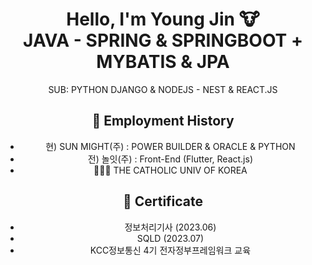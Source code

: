 
<div align='center'>
  
# Hello, I'm Young Jin 🐮 <br/> <b>JAVA - SPRING & SPRINGBOOT + MYBATIS & JPA</b>  <br/>

SUB: PYTHON DJANGO & NODEJS - NEST & REACT.JS

<h2>💼 Employment History</h2> 
<ul>
  <li> 현) SUN MIGHT(주) : POWER BUILDER & ORACLE & PYTHON</li>
  <li> 전) 놀잇(주) : Front-End (Flutter, React.js)</li>
  <li>👨🏻‍🎓 THE CATHOLIC UNIV OF KOREA</li>
</ul>


<h2>🪪 Certificate</h2> 
<ul>
  <li>정보처리기사 (2023.06)</li>
  <li>SQLD (2023.07)</li>
  <li> KCC정보통신 4기 전자정부프레임워크 교육</li>
</ul>

</div>
